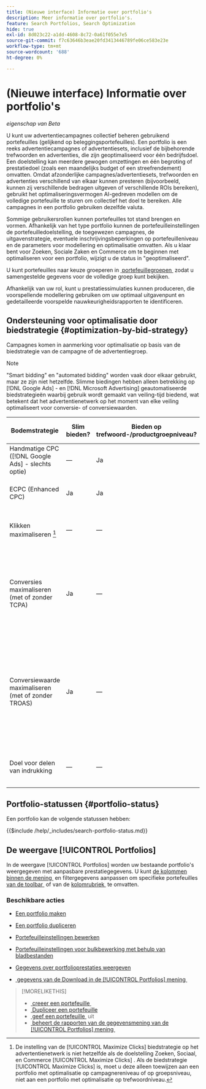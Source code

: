 ```yaml
---
title: (Nieuwe interface) Informatie over portfolio's
description: Meer informatie over portfolio's.
feature: Search Portfolios, Search Optimization
hide: true
exl-id: 8d023c22-a1dd-4608-8c72-0a61f055e7e5
source-git-commit: f7c63646b3eae20fd3413446789fe06ce583e23e
workflow-type: tm+mt
source-wordcount: '688'
ht-degree: 0%

---
```


# (Nieuwe interface) Informatie over portfolio&#39;s

*eigenschap van Beta*

U kunt uw advertentiecampagnes collectief beheren gebruikend portefeuilles (gelijkend op beleggingsportefeuilles). Een portfolio is een reeks advertentiecampagnes of advertentiesets, inclusief de bijbehorende trefwoorden en advertenties, die zijn geoptimaliseerd voor één bedrijfsdoel. Een doelstelling kan meerdere gewogen omzettingen en één begroting of prestatiedoel (zoals een maandelijks budget of een streefrendement) omvatten. Omdat afzonderlijke campagnes/advertentiesets, trefwoorden en advertenties verschillend van elkaar kunnen presteren (bijvoorbeeld, kunnen zij verschillende bedragen uitgeven of verschillende ROIs bereiken), gebruikt het optimaliseringsvermogen AI-gedreven modellen om de volledige portefeuille te sturen om collectief het doel te bereiken. Alle campagnes in een portfolio gebruiken dezelfde valuta.

Sommige gebruikersrollen kunnen portefeuilles tot stand brengen en vormen. Afhankelijk van het type portfolio kunnen de portefeuilleinstellingen de portefeuilledoelstelling, de toegewezen campagnes, de uitgavenstrategie, eventuele inschrijvingsbeperkingen op portefeuilleniveau en de parameters voor modellering en optimalisatie omvatten. Als u klaar bent voor Zoeken, Sociale Zaken en Commerce om te beginnen met optimaliseren voor een portfolio, wijzigt u de status in &quot;geoptimaliseerd&quot;.

U kunt portefeuilles naar keuze groeperen in [&#x200B; portefeuillegroepen &#x200B;](portfolio-group-manage.md) zodat u samengestelde gegevens voor de volledige groep kunt bekijken.

Afhankelijk van uw rol, kunt u prestatiessimulaties kunnen produceren, die voorspellende modellering gebruiken om uw optimaal uitgavenpunt en gedetailleerde voorspelde nauwkeurigheidsrapporten te identificeren.<!-- Mention this now? In addition, all users can use the Spend Recommendation Tool to identify the optimal budget distribution across portfolios. -->

## Ondersteuning voor optimalisatie door biedstrategie {#optimization-by-bid-strategy}

Campagnes komen in aanmerking voor optimalisatie op basis van de biedstrategie van de campagne of de advertentiegroep.

>[!NOTE]
>
>&quot;Smart bidding&quot; en &quot;automated bidding&quot; worden vaak door elkaar gebruikt, maar ze zijn niet hetzelfde. Slimme biedingen hebben alleen betrekking op [!DNL Google Ads] - en [!DNL Microsoft Advertising] geautomatiseerde biedstrategieën waarbij gebruik wordt gemaakt van veiling-tijd biedend, wat betekent dat het advertentienetwerk op het moment van elke veiling optimaliseert voor conversie- of conversiewaarden.

<!-- Add "Frequency of Bidding (or other actions, like adjusting campaign budget or bid adjustment values?) -->

| Bodemstrategie | Slim bieden? | Bieden op trefwoord-/productgroepniveau? | Ondersteuningsniveau | Objecttype | Bodemeenheid | Wat stelt Adobe in? | Wat plaatst het netwerk van de ADD? |
|---|---|---|---|---|---|---|---|
| Handmatige CPC ([!DNL Google Ads] - slechts optie) | — | Ja | Maken, bewerken, optimaliseren | Single of multi-property doelstelling met een willekeurige gewichtswaarde | Trefwoord + Type afstemmen + Campagne | Trefwoord bieden, campagnebudget, waarden voor biedingsaanpassingen | nvt |
| ECPC (Enhanced CPC) | Ja | Ja | Maken, bewerken, optimaliseren | Single of multi-property doelstelling met een willekeurige gewichtswaarde | Trefwoord + Type afstemmen + Campagne | Trefwoordbod, campagnebudget | Inschrijvingen in real time aanpassen |
| Klikken maximaliseren [^1 ] | — | — | Maken, bewerken, optimaliseren | Geen; optimaliseert alleen voor klikken | Campagne | Campagnebudget | Past bod in real time aan om kliks binnen het budget te maximaliseren |
| Conversies maximaliseren <br> (met of zonder TCPA) | Ja | — | Maken, bewerken, optimaliseren | Single-property-doelstelling met een gewicht van 1 | Campagne of ad groep ([!DNL Google Ads]) <br> slechts Campagne ([!DNL Microsoft Advertising]) | Het budget van de campagne, Doel CPA wanneer reeks <br> TCPA een standalone biedingsstrategie in [!DNL Microsoft Advertising] kan zijn) | Past bod in real time aan om orden/lood binnen de begroting te maximaliseren, die een CPA doel bereiken wanneer het doel wordt geplaatst |
| Conversiewaarde maximaliseren <br> (met of zonder TROAS) | Ja | — | Maken, bewerken, optimaliseren | Gemengde-vermogensdoelstelling met een gewichtswaarde of doelstelling van één eigendom met een gewichtswaarde groter dan 1 (om een monetaire waarde te vertegenwoordigen) | Campagne of ad groep ([!DNL Google Ads]) <br> slechts Campagne ([!DNL Microsoft Advertising]) | Het budget van de campagne, ROAS van het Doel wanneer de reeks <br> TROAS een standalone biedingsstrategie in [!DNL Microsoft Advertising] kan zijn) | Past inschrijvingen in real time aan om inkomsten/winst binnen de begroting te maximaliseren, die een ROAS-doelstelling bereiken wanneer het doel wordt vastgesteld |
| Doel voor delen van indrukking | — | — | Maken, bewerken | nvt | nvt | n.v.t. - kan niet worden toegewezen aan een portfolio | Past biedingen in real time aan om een indruk te ontmoeten deelt doel |

[^1 ]: De instelling van de [!UICONTROL Maximize Clicks] biedstrategie op het advertentienetwerk is niet hetzelfde als de doelstelling Zoeken, Sociaal, en Commerce [!UICONTROL Maximize Clicks] . Als de biedstrategie [!UICONTROL Maximize Clicks] is, moet u deze alleen toewijzen aan een portfolio met optimalisatie op campagnereniveau of op groepsniveau, niet aan een portfolio met optimalisatie op trefwoordniveau.

## Portfolio-statussen {#portfolio-status}

Een portfolio kan de volgende statussen hebben:

<!-- **Link to include file for "Portfolio status"** -->

{{$include /help/_includes/search-portfolio-status.md}}

## De weergave [!UICONTROL Portfolios]

In de weergave [!UICONTROL Portfolios] worden uw bestaande portfolio&#39;s weergegeven met aanpasbare prestatiegegevens. U kunt [&#x200B; de kolommen binnen de mening &#x200B;](/help/search-social-commerce/common-tasks/data-views/custom-default-views-manage.md) en filtergegevens aanpassen om specifieke portefeuilles [&#x200B; van de toolbar &#x200B;](/help/search-social-commerce/common-tasks/data-views/ad-hoc-settings/column-filter-apply-from-toolbar.md) of van de [&#x200B; kolomrubriek &#x200B;](/help/search-social-commerce/common-tasks/data-views/ad-hoc-settings/column-filter-apply-from-column-heading.md) te omvatten.

<!-- No options yet to edit anything within the grid, view bid changes, add a portfolio to a portfolio group, edit the Target column, or import/export DOW targets. -->

### Beschikbare acties

<!-- Update with any new options -->

<!-- within row:
* [Rename a portfolio](portfolio-rename.md)

* [View the constraints for a portfolio](portfolio-view-constraint.md)

* [View the change history for a portfolio](portfolio-view-change-history.md)
-->

* [Een portfolio maken](portfolio-create.md)

* [Een portfolio dupliceren](portfolio-duplicate.md)

* [Portefeuilleinstellingen bewerken](portfolio-edit.md)

* [Portefeuilleinstellingen voor bulkbewerking met behulp van bladbestanden](portfolio-bulksheets.md)

* [Gegevens over portfolioprestaties weergeven](portfolio-details.md)

* [&#x200B; gegevens van de Download in de [!UICONTROL Portfolios] mening &#x200B;](portfolio-view-report.md)

>[!MORELIKETHIS]
>
>* [&#x200B; creeer een portefeuille &#x200B;](portfolio-create.md)
>* [&#x200B; Dupliceer een portefeuille &#x200B;](portfolio-duplicate.md)
>* [&#x200B; geef een portefeuille &#x200B;](portfolio-edit.md) uit
>* [&#x200B; beheert de rapporten van de gegevensmening van de [!UICONTROL Portfolios] mening &#x200B;](portfolio-view-report.md)
